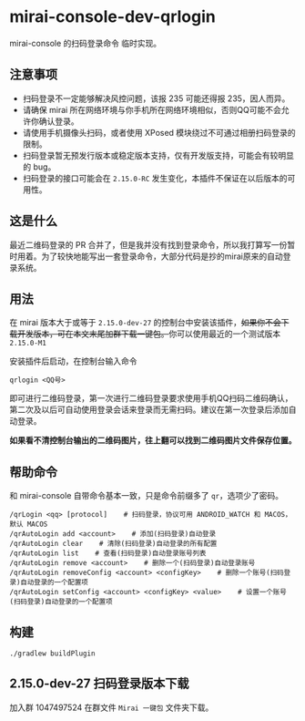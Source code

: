 # mirai-console-dev-qrlogin

mirai-console 的扫码登录命令 临时实现。

## 注意事项

* 扫码登录不一定能够解决风控问题，该报 235 可能还得报 235，因人而异。
* 请确保 mirai 所在网络环境与你手机所在网络环境相似，否则QQ可能不会允许你确认登录。
* 请使用手机摄像头扫码，或者使用 XPosed 模块绕过不可通过相册扫码登录的限制。
* 扫码登录暂无预发行版本或稳定版本支持，仅有开发版支持，可能会有较明显的 bug。
* 扫码登录的接口可能会在 `2.15.0-RC` 发生变化，本插件不保证在以后版本的可用性。

## 这是什么

最近二维码登录的 PR 合并了，但是我并没有找到登录命令，所以我打算写一份暂时用着。为了较快地能写出一套登录命令，大部分代码是抄的mirai原来的自动登录系统。

## 用法

在 mirai 版本大于或等于 `2.15.0-dev-27` 的控制台中安装该插件，~~如果你不会下载开发版本，可在本文末尾加群下载一键包。~~你可以使用最近的一个测试版本 `2.15.0-M1`

安装插件后启动，在控制台输入命令
```
qrlogin <QQ号>
```
即可进行二维码登录，第一次进行二维码登录要求使用手机QQ扫码二维码确认，第二次及以后可自动使用登录会话来登录而无需扫码。建议在第一次登录后添加自动登录。

**如果看不清控制台输出的二维码图片，往上翻可以找到二维码图片文件保存位置。**

## 帮助命令
和 mirai-console 自带命令基本一致，只是命令前缀多了 `qr`，选项少了密码。
```
/qrLogin <qq> [protocol]    # 扫码登录，协议可用 ANDROID_WATCH 和 MACOS，默认 MACOS
/qrAutoLogin add <account>    # 添加(扫码登录)自动登录
/qrAutoLogin clear    # 清除(扫码登录)自动登录的所有配置
/qrAutoLogin list    # 查看(扫码登录)自动登录账号列表
/qrAutoLogin remove <account>    # 删除一个(扫码登录)自动登录账号
/qrAutoLogin removeConfig <account> <configKey>    # 删除一个账号(扫码登录)自动登录的一个配置项
/qrAutoLogin setConfig <account> <configKey> <value>    # 设置一个账号(扫码登录)自动登录的一个配置项
```

## 构建
```
./gradlew buildPlugin
```

## 2.15.0-dev-27 扫码登录版本下载

加入群 1047497524 在群文件 `Mirai 一键包` 文件夹下载。
